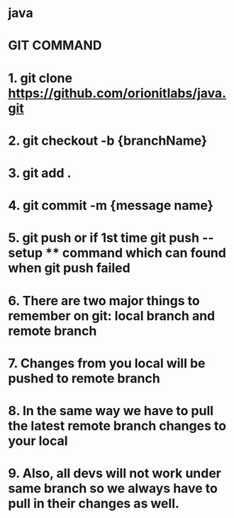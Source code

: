 # java

# GIT COMMAND
# 1. git clone https://github.com/orionitlabs/java.git
# 2. git checkout -b {branchName}
# 3. git add .
# 4. git commit -m {message name}
# 5. git push or if 1st time git push --setup ** command which can found when git push failed

# 6. There are two major things to remember on git: local branch and remote branch
# 7. Changes from you local will be pushed to remote branch
# 8. In the same way we have to pull the latest remote branch changes to your local
# 9. Also, all devs will not work under same branch so we always have to pull in their changes as well.